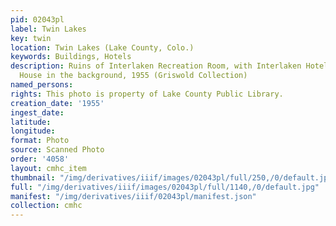 ```yaml
---
pid: 02043pl
label: Twin Lakes
key: twin
location: Twin Lakes (Lake County, Colo.)
keywords: Buildings, Hotels
description: Ruins of Interlaken Recreation Room, with Interlaken Hotel and Dexter
  House in the background, 1955 (Griswold Collection)
named_persons: 
rights: This photo is property of Lake County Public Library.
creation_date: '1955'
ingest_date: 
latitude: 
longitude: 
format: Photo
source: Scanned Photo
order: '4058'
layout: cmhc_item
thumbnail: "/img/derivatives/iiif/images/02043pl/full/250,/0/default.jpg"
full: "/img/derivatives/iiif/images/02043pl/full/1140,/0/default.jpg"
manifest: "/img/derivatives/iiif/02043pl/manifest.json"
collection: cmhc
---
```

